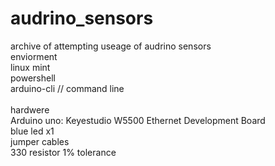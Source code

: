 # audrino_sensors

archive of attempting useage of audrino sensors
<br>
enviorment 
<br>
linux mint
<br>
powershell
<br>
arduino-cli // command line
<br>
<br>
hardwere
<br>
Arduino uno: Keyestudio W5500 Ethernet Development Board
<br>
blue led x1
<br>
jumper cables
<br>
330 resistor 1% tolerance
<br>
